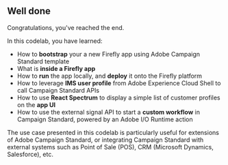## Well done

Congratulations, you've reached the end.

In this codelab, you have learned:
* How to **bootstrap** your a new Firefly app using Adobe Campaign Standard template
* What is **inside a Firefly app**
* How to **run** the app locally, and **deploy** it onto the Firefly platform
* How to leverage **IMS user profile** from Adobe Experience Cloud Shell to call Campaign Standard APIs
* How to use **React Spectrum** to display a simple list of customer profiles on the **app UI**
* How to use the external signal API to start a **custom workflow** in Campaign Standard, powered by an Adobe I/O Runtime action

The use case presented in this codelab is particularly useful for extensions of Adobe Campaign Standard, or integrating Campaign Standard with external systems such as Point of Sale (POS), CRM (Microsoft Dynamics, Salesforce), etc.

